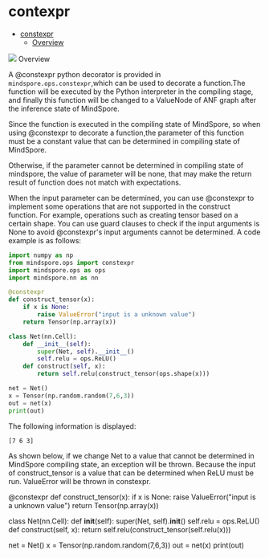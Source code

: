 # contexpr

<!-- TOC -->

- [constexpr](#constexpr)
    - [Overview](#overview)

<!-- /TOC -->
<a href="https://gitee.com/mindspore/docs/blob/master/docs/mindspore/programming_guide/source_en/constexpr.md" target="_blank"><img src="https://gitee.com/mindspore/docs/raw/master/resource/_static/logo_source_en.png"></a>
Overview

A @constexpr python decorator is provided in `mindspore.ops.constexpr`,which can be used to decorate a function.The function will be executed by the Python interpreter in the compiling stage, and finally this function will be changed to a ValueNode of ANF graph after the inference state of MindSpore.

Since the function is executed in the compiling state of MindSpore, so when using @constexpr to decorate a function,the parameter of this function must be a constant value that can be determined in compiling state of MindSpore.

Otherwise, if the parameter cannot be determined in compiling state of mindspore, the value of parameter will be none, that may make the return result of function does not match with expectations.

When the input parameter can be determined, you can use @constexpr to implement some operations that are not supported in the construct function. For example, operations such as creating tensor based on a certain shape.
You can use guard clauses to check if the input arguments is None to avoid @constexpr's input arguments cannot be determined.
A code example is as follows:

```python
import numpy as np
from mindspore.ops import constexpr
import mindspore.ops as ops
import mindspore.nn as nn

@constexpr
def construct_tensor(x):
    if x is None:
        raise ValueError("input is a unknown value")
    return Tensor(np.array(x))

class Net(nn.Cell):
    def __init__(self):
        super(Net, self).__init__()
        self.relu = ops.ReLU()
    def construct(self, x):
        return self.relu(construct_tensor(ops.shape(x)))

net = Net()
x = Tensor(np.random.random(7,6,3))
out = net(x)
print(out)
```

The following information is displayed:

```text
[7 6 3]
```

As shown below, if we change Net to a value that cannot be determined in MindSpore compiling state, an exception will be thrown. Because the input of construct_tensor is a value that can be determined when ReLU must be run. ValueError will be thrown in constexpr.

@constexpr
def construct_tensor(x):
    if x is None:
        raise ValueError("input is a unknown value")
    return Tensor(np.array(x))

class Net(nn.Cell):
    def __init__(self):
        super(Net, self).__init__()
        self.relu = ops.ReLU()
    def construct(self, x):
        return self.relu(construct_tensor(self.relu(x)))

net = Net()
x = Tensor(np.random.random(7,6,3))
out = net(x)
print(out)

